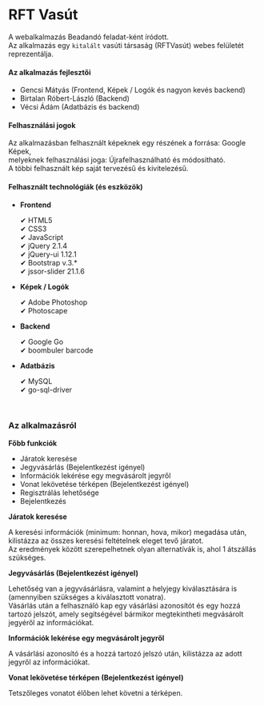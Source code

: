 # **RFT Vasút**

A webalkalmazás Beadandó feladat-ként íródott.<br/>
Az alkalmazás egy `kitalált` vasúti társaság (RFTVasút) webes felületét reprezentálja.<br/>

#### **Az alkalmazás fejlesztői**

- Gencsi Mátyás (Frontend, Képek / Logók és nagyon kevés backend)
- Birtalan Róbert-László (Backend)
- Vécsi Ádám (Adatbázis és backend)

#### **Felhasználási jogok**

Az alkalmazásban felhasznált képeknek egy részének a forrása: Google Képek,<br/>
melyeknek felhasználási joga: Újrafelhasználható és módosítható.<br/>
A többi felhasznált kép saját tervezésű és kivitelezésű.

#### **Felhasznált technológiák (és eszközök)**

- **Frontend**

  ✔ HTML5 <br/>
  ✔ CSS3 <br/>
  ✔ JavaScript <br/>
  ✔ jQuery 2.1.4 <br/>
  ✔ jQuery-ui 1.12.1 <br/>
  ✔ Bootstrap v.3.* <br/>
  ✔ jssor-slider 21.1.6 <br/>

- **Képek / Logók**

  ✔ Adobe Photoshop <br/>
  ✔ Photoscape <br/>

- **Backend**

  ✔ Google Go <br/>
  ✔ boombuler barcode <br/>

- **Adatbázis**

  ✔ MySQL <br/>
  ✔ go-sql-driver <br/>

<br/>

### **Az alkalmazásról**

**Főbb funkciók**

- Járatok keresése
- Jegyvásárlás (Bejelentkezést igényel)
- Információk lekérése egy megvásárolt jegyről
- Vonat lekövetése térképen (Bejelentkezést igényel)
- Regisztrálás lehetősége
- Bejelentkezés

**Járatok keresése**

  A keresési információk (minimum: honnan, hova, mikor) megadása után, kilistázza az összes keresési feltételnek eleget tevő járatot.<br/>
  Az eredmények között szerepelhetnek olyan alternatívák is, ahol 1 átszállás szükséges.

**Jegyvásárlás (Bejelentkezést igényel)**

  Lehetőség van a jegyvásárlásra, valamint a helyjegy kiválasztására is (amennyiben szükséges a kiválasztott vonatra).<br/>
  Vásárlás után a felhasználó kap egy vásárlási azonosítót és egy hozzá tartozó jelszót, amely segítségével bármikor megtekintheti megvásárolt jegyéről az információkat.

**Információk lekérése egy megvásárolt jegyről**

  A vásárlási azonosító és a hozzá tartozó jelszó után, kilistázza az adott jegyről az információkat.

**Vonat lekövetése térképen (Bejelentkezést igényel)**

  Tetszőleges vonatot élőben lehet követni a térképen.
